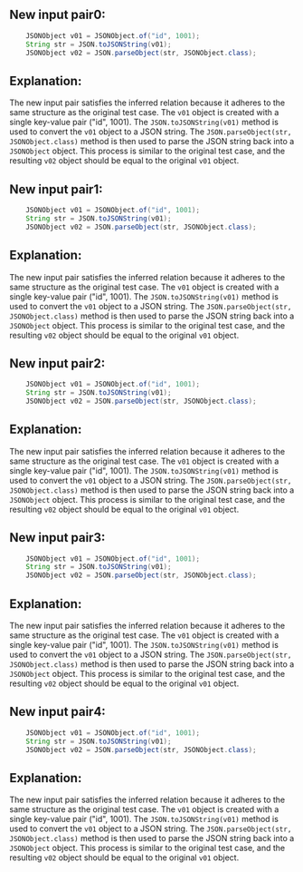 ## New input pair0:
```java
    JSONObject v01 = JSONObject.of("id", 1001);
    String str = JSON.toJSONString(v01);
    JSONObject v02 = JSON.parseObject(str, JSONObject.class);
```

## Explanation:
The new input pair satisfies the inferred relation because it adheres to the same structure as the original test case. The `v01` object is created with a single key-value pair ("id", 1001). The `JSON.toJSONString(v01)` method is used to convert the `v01` object to a JSON string. The `JSON.parseObject(str, JSONObject.class)` method is then used to parse the JSON string back into a `JSONObject` object. This process is similar to the original test case, and the resulting `v02` object should be equal to the original `v01` object.

## New input pair1:
```java
    JSONObject v01 = JSONObject.of("id", 1001);
    String str = JSON.toJSONString(v01);
    JSONObject v02 = JSON.parseObject(str, JSONObject.class);
```

## Explanation:
The new input pair satisfies the inferred relation because it adheres to the same structure as the original test case. The `v01` object is created with a single key-value pair ("id", 1001). The `JSON.toJSONString(v01)` method is used to convert the `v01` object to a JSON string. The `JSON.parseObject(str, JSONObject.class)` method is then used to parse the JSON string back into a `JSONObject` object. This process is similar to the original test case, and the resulting `v02` object should be equal to the original `v01` object.

## New input pair2:
```java
    JSONObject v01 = JSONObject.of("id", 1001);
    String str = JSON.toJSONString(v01);
    JSONObject v02 = JSON.parseObject(str, JSONObject.class);
```

## Explanation:
The new input pair satisfies the inferred relation because it adheres to the same structure as the original test case. The `v01` object is created with a single key-value pair ("id", 1001). The `JSON.toJSONString(v01)` method is used to convert the `v01` object to a JSON string. The `JSON.parseObject(str, JSONObject.class)` method is then used to parse the JSON string back into a `JSONObject` object. This process is similar to the original test case, and the resulting `v02` object should be equal to the original `v01` object.

## New input pair3:
```java
    JSONObject v01 = JSONObject.of("id", 1001);
    String str = JSON.toJSONString(v01);
    JSONObject v02 = JSON.parseObject(str, JSONObject.class);
```

## Explanation:
The new input pair satisfies the inferred relation because it adheres to the same structure as the original test case. The `v01` object is created with a single key-value pair ("id", 1001). The `JSON.toJSONString(v01)` method is used to convert the `v01` object to a JSON string. The `JSON.parseObject(str, JSONObject.class)` method is then used to parse the JSON string back into a `JSONObject` object. This process is similar to the original test case, and the resulting `v02` object should be equal to the original `v01` object.

## New input pair4:
```java
    JSONObject v01 = JSONObject.of("id", 1001);
    String str = JSON.toJSONString(v01);
    JSONObject v02 = JSON.parseObject(str, JSONObject.class);
```

## Explanation:
The new input pair satisfies the inferred relation because it adheres to the same structure as the original test case. The `v01` object is created with a single key-value pair ("id", 1001). The `JSON.toJSONString(v01)` method is used to convert the `v01` object to a JSON string. The `JSON.parseObject(str, JSONObject.class)` method is then used to parse the JSON string back into a `JSONObject` object. This process is similar to the original test case, and the resulting `v02` object should be equal to the original `v01` object.
